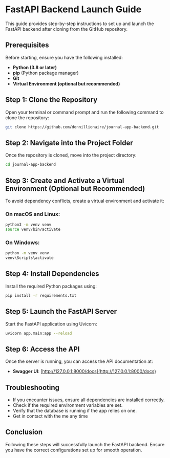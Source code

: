 # FastAPI Backend Launch Guide

This guide provides step-by-step instructions to set up and launch the FastAPI backend after cloning from the GitHub repository.

## Prerequisites
Before starting, ensure you have the following installed:
- **Python (3.8 or later)**
- **pip** (Python package manager)
- **Git**
- **Virtual Environment (optional but recommended)**

## Step 1: Clone the Repository
Open your terminal or command prompt and run the following command to clone the repository:

```sh
git clone https://github.com/donnillionaire/journal-app-backend.git
```

## Step 2: Navigate into the Project Folder
Once the repository is cloned, move into the project directory:

```sh
cd journal-app-backend
```

## Step 3: Create and Activate a Virtual Environment (Optional but Recommended)
To avoid dependency conflicts, create a virtual environment and activate it:

### On macOS and Linux:
```sh
python3 -m venv venv
source venv/bin/activate
```

### On Windows:
```sh
python -m venv venv
venv\Scripts\activate
```

## Step 4: Install Dependencies
Install the required Python packages using:

```sh
pip install -r requirements.txt
```


## Step 5: Launch the FastAPI Server
Start the FastAPI application using Uvicorn:

```sh
uvicorn app.main:app --reload
```

## Step 6: Access the API
Once the server is running, you can access the API documentation at:
- **Swagger UI**: [http://127.0.0.1:8000/docs](http://127.0.0.1:8000/docs)

## Troubleshooting
- If you encounter issues, ensure all dependencies are installed correctly.
- Check if the required environment variables are set.
- Verify that the database is running if the app relies on one.
- Get in contact with the me any time
## Conclusion
Following these steps will successfully launch the FastAPI backend. Ensure you have the correct configurations set up for smooth operation.

